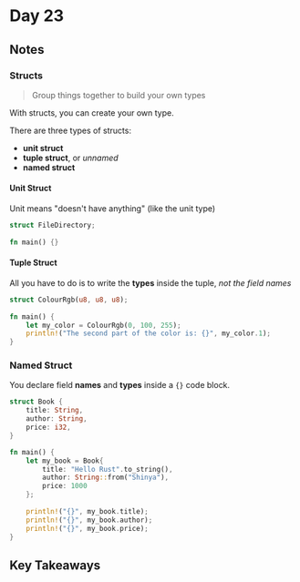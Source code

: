 # Day 23

## Notes

### Structs

> Group things together to build your own types

With structs, you can create your own type.

There are three types of structs:

- **unit struct**
- **tuple struct**, or *unnamed*
- **named struct**

#### Unit Struct

Unit means "doesn't have anything" (like the unit type)

```rust
struct FileDirectory;
 
fn main() {}
```

#### Tuple Struct

All you have to do is to write the **types** inside the tuple, *not the field names*

```rust
struct ColourRgb(u8, u8, u8);
 
fn main() {
    let my_color = ColourRgb(0, 100, 255);
    println!("The second part of the color is: {}", my_color.1);
}
```

### Named Struct

You declare field **names** and **types** inside a `{}` code block. 

```rust
struct Book {
    title: String,
    author: String,
    price: i32,
}

fn main() {
    let my_book = Book{
        title: "Hello Rust".to_string(),
        author: String::from("Shinya"),
        price: 1000
    };
    
    println!("{}", my_book.title);
    println!("{}", my_book.author);
    println!("{}", my_book.price);
}
```

## Key Takeaways
